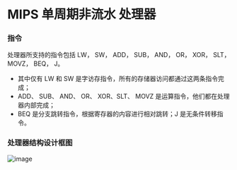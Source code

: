 # MIPS 单周期非流水 处理器
### 指令
处理器所支持的指令包括 LW， SW， ADD， SUB， AND， OR， XOR， SLT， MOVZ， BEQ， J。
* 其中仅有 LW 和 SW 是字访存指令，所有的存储器访问都通过这两条指令完成； 
* ADD、 SUB、 AND、 OR、 XOR、SLT、 MOVZ 是运算指令，他们都在处理器内部完成； 
* BEQ 是分支跳转指令，根据寄存器的内容进行相对跳转；J 是无条件转移指令。
### 处理器结构设计框图
![image](https://github.com/user-attachments/assets/b7dda4c6-2cd2-42dd-939b-127fc3cafe0a)
